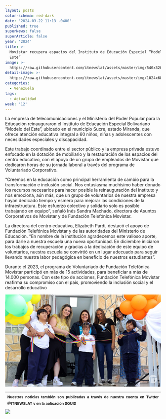 ```yaml
---
layout: posts
color-schema: red-dark
date: '2024-03-22 11:13 -0400'
published: true
superNews: false
superArticle: false
year: '2024'
title: >-
  Movistar recupera espacios del Instituto de Educación Especial “Modelo del
  Este”
image: >-
  https://raw.githubusercontent.com/itnewslat/assets/master/img/540x320/Espacio-Movistar-p.jpg
detail-image: >-
  https://raw.githubusercontent.com/itnewslat/assets/master/img/1024x680/Espacio-Movistar-g.jpg
categories:
  - Venezuela
tags:
  - Actualidad
week: '12'
---
```

La empresa de telecomunicaciones y el Ministerio del Poder Popular para la Educación reinauguraron el Instituto de Educación Especial Bolivariano “Modelo del Este”, ubicado en el municipio Sucre, estado Miranda, que ofrece atención educativa integral a 60 niños, niñas y adolescentes con necesidades especiales y discapacidad.

Este trabajo coordinado entre el sector público y la empresa privada estuvo enfocado en la dotación de mobiliario y la restauración de los espacios del centro educativo, con el apoyo de un grupo de empleados de Movistar que dedicaron horas de su jornada laboral a través del programa de Voluntariado Corporativo.

“Creemos en la educación como principal herramienta de cambio para la transformación e inclusión social. Nos entusiasma muchísimo haber donado los recursos necesarios para hacer posible la reinauguración del instituto y nos emociona, aún más, que un grupo de voluntarios de nuestra empresa hayan dedicado tiempo y esmero para mejorar las condiciones de la infraestructura. Este esfuerzo colectivo y solidario solo es posible trabajando en equipo”, señaló Inés Sandra Machado, directora de Asuntos Corporativos de Movistar y de Fundación Telefónica Movistar.

La directora del centro educativo, Elizabeth Pardi, destacó el apoyo de Fundación Telefónica Movistar y de las autoridades del Ministerio de Educación. “En nombre de la institución agradecemos este valioso aporte, para darle a nuestra escuela una nueva oportunidad. En diciembre iniciaron los trabajos de recuperación y gracias a la dedicación de este equipo de voluntarios, nuestra escuela se convirtió en un lugar adecuado para seguir llevando nuestra labor pedagógica en beneficio de nuestros estudiantes”.

Durante el 2023, el programa de Voluntariado de Fundación Telefónica Movistar participó en más de 15 actividades, para beneficiar a más de 14.000 personas. Con este tipo de acciones, Fundación Telefónica Movistar reafirma su compromiso con el país, promoviendo la inclusión social y el desarrollo educativo

![](https://raw.githubusercontent.com/itnewslat/assets/master/img/540x320/Espacio-Movistar-p.jpg)

<table style="height: 42px;" width="569">
<tbody>
<tr>
<td style="text-align: justify;"><sub><strong>Nuestras noticias también son publicadas a través de nuestra cuenta en Twitter <a href="https://twitter.com/itnewslat?lang=es">@ITNEWSLAT</a> y en la aplicación <a href="https://squidapp.co/en/">SQUID</a></strong></sub></td>
</tr>
</tbody>
</table>

<img src="https://tracker.metricool.com/c3po.jpg?hash=56f88a41e39ab42c063cc51676587a04"/>